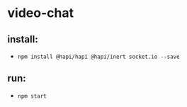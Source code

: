 # video-chat
## install:
- `npm install @hapi/hapi @hapi/inert socket.io --save`
## run:
- `npm start`
